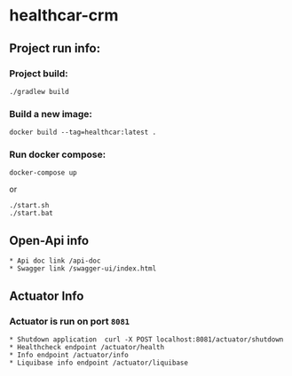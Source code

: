 # healthcar-crm


## Project run info:
### Project build:
```
./gradlew build
```

### Build a new image:
```
docker build --tag=healthcar:latest . 
```

### Run docker compose:
```
docker-compose up
```
or

```
./start.sh
./start.bat
```

## Open-Api info
```
* Api doc link /api-doc
* Swagger link /swagger-ui/index.html
```


## Actuator Info
### Actuator is run on port `8081`
```
* Shutdown application  curl -X POST localhost:8081/actuator/shutdown
* Healthcheck endpoint /actuator/health
* Info endpoint /actuator/info
* Liquibase info endpoint /actuator/liquibase
```